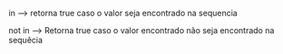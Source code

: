 in --> retorna true caso o valor seja encontrado na sequencia 

not in --> Retorna true caso o valor encontrado não seja encontrado na sequêcia